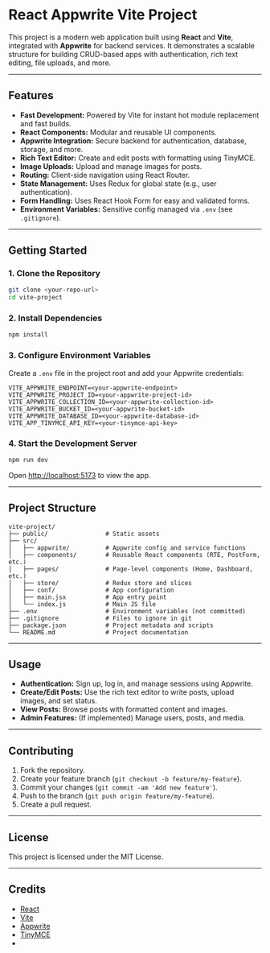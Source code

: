 # React Appwrite Vite Project

This project is a modern web application built using **React** and **Vite**, integrated with **Appwrite** for backend services. It demonstrates a scalable structure for building CRUD-based apps with authentication, rich text editing, file uploads, and more.

---

## Features

- **Fast Development:** Powered by Vite for instant hot module replacement and fast builds.
- **React Components:** Modular and reusable UI components.
- **Appwrite Integration:** Secure backend for authentication, database, storage, and more.
- **Rich Text Editor:** Create and edit posts with formatting using TinyMCE.
- **Image Uploads:** Upload and manage images for posts.
- **Routing:** Client-side navigation using React Router.
- **State Management:** Uses Redux for global state (e.g., user authentication).
- **Form Handling:** Uses React Hook Form for easy and validated forms.
- **Environment Variables:** Sensitive config managed via `.env` (see `.gitignore`).

---

## Getting Started

### 1. Clone the Repository

```sh
git clone <your-repo-url>
cd vite-project
```

### 2. Install Dependencies

```sh
npm install
```

### 3. Configure Environment Variables

Create a `.env` file in the project root and add your Appwrite credentials:

```
VITE_APPWRITE_ENDPOINT=<your-appwrite-endpoint>
VITE_APPWRITE_PROJECT_ID=<your-appwrite-project-id>
VITE_APPWRITE_COLLECTION_ID=<your-appwrite-collection-id>
VITE_APPWRITE_BUCKET_ID=<your-appwrite-bucket-id>
VITE_APPWRITE_DATABASE_ID=<your-appwrite-database-id>
VITE_APP_TINYMCE_API_KEY=<your-tinymce-api-key>
```

### 4. Start the Development Server

```sh
npm run dev
```

Open [http://localhost:5173](http://localhost:5173) to view the app.

---

## Project Structure

```
vite-project/
├── public/                # Static assets
├── src/
│   ├── appwrite/          # Appwrite config and service functions
│   ├── components/        # Reusable React components (RTE, PostForm, etc.)
│   ├── pages/             # Page-level components (Home, Dashboard, etc.)
│   ├── store/             # Redux store and slices
│   ├── conf/              # App configuration
│   ├── main.jsx           # App entry point
│   └── index.js           # Main JS file
├── .env                   # Environment variables (not committed)
├── .gitignore             # Files to ignore in git
├── package.json           # Project metadata and scripts
└── README.md              # Project documentation
```

---

## Usage

- **Authentication:** Sign up, log in, and manage sessions using Appwrite.
- **Create/Edit Posts:** Use the rich text editor to write posts, upload images, and set status.
- **View Posts:** Browse posts with formatted content and images.
- **Admin Features:** (If implemented) Manage users, posts, and media.

---

## Contributing

1. Fork the repository.
2. Create your feature branch (`git checkout -b feature/my-feature`).
3. Commit your changes (`git commit -am 'Add new feature'`).
4. Push to the branch (`git push origin feature/my-feature`).
5. Create a pull request.

---

## License

This project is licensed under the MIT License.

---

## Credits

- [React](https://react.dev/)
- [Vite](https://vitejs.dev/)
- [Appwrite](https://appwrite.io/)
- [TinyMCE](https://www.tiny.cloud/)
-